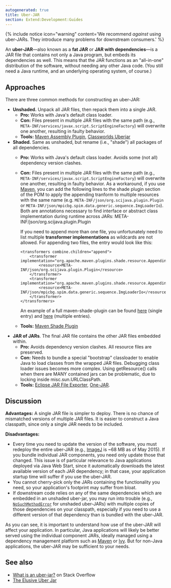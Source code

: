 ```yaml
---
autogenerated: true
title: Uber-JAR
section: Extend:Development:Guides
---
```

{% include notice icon="warning" content='We recommend *against* using uber-JARs. They introduce many problems for downstream consumers.' %}

An **uber-JAR**—also known as a **fat JAR** or **JAR with dependencies**—is a JAR file that contains not only a Java program, but embeds its dependencies as well. This means that the JAR functions as an "all-in-one" distribution of the software, without needing any other Java code. (You still need a Java runtime, and an underlying operating system, of course.)



## Approaches

There are three common methods for constructing an uber-JAR:

-   **Unshaded.** Unpack all JAR files, then repack them into a single JAR.
    -   **Pro:** Works with Java's default class loader.
    -   **Con:** Files present in multiple JAR files with the same path (e.g., `META-INF/services/javax.script.ScriptEngineFactory`) will overwrite one another, resulting in faulty behavior.
    -   **Tools:** [Maven Assembly Plugin](http://maven.apache.org/plugins/maven-assembly-plugin/), [Classworlds Uberjar](http://classworlds.codehaus.org/uberjar.html)
-   **Shaded.** Same as unshaded, but rename (i.e., "shade") all packages of all dependencies.
    -   **Pro:** Works with Java's default class loader. Avoids some (not all) dependency version clashes.
    -   **Con:** Files present in multiple JAR files with the same path (e.g., `META-INF/services/javax.script.ScriptEngineFactory`) will overwrite one another, resulting in faulty behavior. As a workaround, if you use [Maven](/develop/maven), you can add the following lines to the shade plugin section of the POM to apply the appending tranform to multiple resources with the same name (e.g. `META-INF/json/org.scijava.plugin.Plugin` or `META-INF/json/mpicbg.spim.data.generic.sequence.ImgLoaderIo`). Both are annotations necessary to find interface or abstract class implementation during runtime across JARs:
            <transformers combine.children="append">
              <transformer implementation="org.apache.maven.plugins.shade.resource.AppendingTransformer">
                <resource>META-INF/json/org.scijava.plugin.Plugin</resource>
              </transformer>
            </transformers>

        If you need to append more than one file, you unfortunately need to list multiple **transformer implementations** as wildcards are not allowed. For appending two files, the entry would look like this:

            <transformers combine.children="append">
                <transformer implementation="org.apache.maven.plugins.shade.resource.AppendingTransformer">
                    <resource>META-INF/json/org.scijava.plugin.Plugin</resource>
                </transformer>
                <transformer implementation="org.apache.maven.plugins.shade.resource.AppendingTransformer">
                    <resource>META-INF/json/mpicbg.spim.data.generic.sequence.ImgLoaderIo</resource>
                </transformer>
            </transformers>

        An example of a full maven-shade-plugin can be found [here](https://github.com/PreibischLab/multiview-reconstruction/blob/96d0f417638dab108f942e49ffa26024b48053f0/pom.xml#L271) (single entry) and [here](https://github.com/PreibischLab/BigStitcher/blob/eb1cc4af404ae83715135894920ed9c3b5e42385/pom.xml#L208) (multiple entries).
    -   **Tools:** [Maven Shade Plugin](http://maven.apache.org/plugins/maven-shade-plugin/)
-   **JAR of JARs**. The final JAR file contains the other JAR files embedded within.
    -   **Pro:** Avoids dependency version clashes. All resource files are preserved.
    -   **Con:** Needs to bundle a special "bootstrap" classloader to enable Java to load classes from the wrapped JAR files. Debugging class loader issues becomes more complex. Using getResource() calls when there are MANY contained jars can be problematic, due to locking inside misc.sun.URLClassPath.
    -   **Tools:** [Eclipse JAR File Exporter](http://help.eclipse.org/luna/index.jsp?topic=%2Forg.eclipse.jdt.doc.user%2Freference%2Fref-export-jar.htm), [One-JAR](http://one-jar.sourceforge.net/).

## Discussion

**Advantages:** A single JAR file is simpler to deploy. There is no chance of mismatched versions of multiple JAR files. It is easier to construct a Java classpath, since only a single JAR needs to be included.

**Disadvantages:**

-   Every time you need to update the version of the software, you must redeploy the entire uber-JAR (e.g., [ImageJ](/software/imagej) is \~68 MB as of May 2015). If you bundle individual JAR components, you need only update those that changed. This issue is of particular relevance to Java applications deployed via Java Web Start, since it automatically downloads the latest available version of each JAR dependency; in that case, your application startup time will suffer if you use the uber-JAR.
-   You cannot cherry-pick only the JARs containing the functionality you need, so your application's footprint may suffer from bloat.
-   If downstream code relies on any of the same dependencies which are embedded in an unshaded uber-jar, you may run into trouble (e.g., [`NoSuchMethodError`](/learn/troubleshooting#nosuchmethoderror-or-noclassdeffounderror) for unshaded uber-JARs) with multiple copies of those dependencies on your classpath, especially if you need to use a different version of that dependency than is bundled with the uber-JAR.

As you can see, it is important to understand how use of the uber-JAR will affect your application. In particular, Java applications will likely be better served using the individual component JARs, ideally managed using a dependency management platform such as [Maven](http://maven.apache.org/) or [Ivy](http://ant.apache.org/ivy/). But for non-Java applications, the uber-JAR may be sufficient to your needs.

## See also

-   [What is an uber-jar?](http://stackoverflow.com/q/11947037) on Stack Overflow
-   [The Elusive Uber Jar](http://dig.floatingsun.net/the-elusive-uber-jar/)
